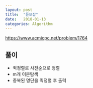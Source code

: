 ```yaml
---
layout: post
title:  "듣보잡"
date:   2018-01-13
categories: Algorithm
---
```


<https://www.acmicpc.net/problem/1764>

## 풀이

- 퀵정렬로 사전순으로 정렬
- m개 이분탐색
- 중복된 명단을 퀵정렬 후 출력



